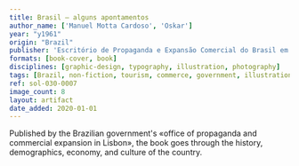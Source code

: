 ```yaml
---
title: Brasil — alguns apontamentos
author_name: ['Manuel Motta Cardoso', 'Oskar']
year: "y1961"
origin: "Brazil"
publisher: 'Escritório de Propaganda e Expansão Comercial do Brasil em Lisboa'
formats: [book-cover, book]
disciplines: [graphic-design, typography, illustration, photography]
tags: [Brazil, non-fiction, tourism, commerce, government, illustration, propaganda]
ref: sol-030-0007
image_count: 8
layout: artifact
date_added: 2020-01-01
---
```


Published by the Brazilian government's «office of propaganda and commercial expansion in Lisbon», the book goes through the history, demographics, economy, and culture of the country.
